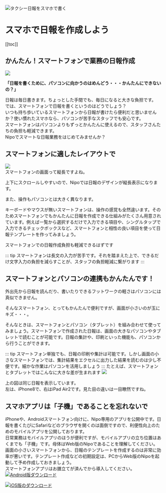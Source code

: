 ![タクシー日報をスマホで書く](./idea/icatch4.png)
# スマホで日報を作成しよう
[[toc]]
## かんたん！スマートフォンで業務の日報作成

![](./idea/i14.png)  

**「日報を書くために、パソコンに向かうのはめんどう・・・かんたんにできないの？」**

日報は毎日書きます。ちょっとした手間でも、毎日になると大きな負担です。  
では、スマートフォンで日報を書くというのはどうでしょう？  
いつも持ち歩いているスマートフォンから日報が書けたら便利だと思いませんか？使い慣れたスマホなら、パソコンが苦手なスタッフでも安心です。  
スマートフォンはパソコンよりもずっとかんたんに使えるので、スタッフさんたちの負担も軽減できます。  
Nipoでスマートな日報業務をはじめてみませんか？

## スマートフォンに適したレイアウトで
![](./idea/i15.png)  
スマートフォンの画面って縦長ですよね。

上下にスクロールしやすいので、Nipoでは日報のデザインが縦長表示になります。

また、操作もパソコンとは大きく異なります。

キーボードやマウスが無いスマートフォンは、操作の感覚も全然違います。そのためスマートフォンでもかんたんに日報を作成できる仕組みがたくさん用意されています。例えば一覧から選択するだけで入力できる項目や、シングルタップで入力できるチェックボックスなど、スマートフォンと相性の良い項目を使って日報テンプレートを作ってみましょう。

スマートフォンでの日報作成負担も軽減できるはずです

::: tip
スマートフォンは長文の入力が苦手です。それを踏まえた上で、できるだけ文字入力の負担を減らすことが、スタッフの負担軽減に繋がります
:::
## スマートフォンとパソコンの連携もかんたんです！

外出先から日報を読んだり、書いたりできるフットワークの軽さはパソコンには真似できません。

そんなスマートフォン、とってもかんたんで便利ですが、画面が小さいのが玉にキズ・・・。

そんなときは、スマートフォンとパソコン（タブレット）を組み合わせて使ってみましょう。スマートフォンで作成された日報は、画面の大きなパソコンやタブレットで読むことが可能です。日報の集計や、印刷といった機能も、パソコンから行うことができます。

::: tip 
スマートフォン単独でも、日報の印刷や集計は可能です。しかし画面の小さなスマートフォンでは、集計結果をエクセルに出力した結果を読むのは少し不便です。細かな作業はパソコンを活用しましょう
:::
たとえば、スマートフォンとタブレットではこんなに大きな差が生まれます
![](./idea/i16.png)

上の図は同じ日報を表示しています。  
左は、iPhone8で、右はiPad Air2です。見た目の違いは一目瞭然ですね。

## スマホアプリは「子機」であることを忘れないで
iPhoneや、Androidスマートフォン向けに、Nipo専用のアプリを公開中です。日報を書くたびにSafariなどのブラウザを開くのは面倒ですので、利便性向上のためのモバイルアプリを公開しております。  
日常業務はモバイルアプリのほうが便利ですが、モバイルアプリの立ち位置はあくまでも「子機」です。母体はWeb版のNipoであることを理解してください。   
画面の小さいスマートフォンから、日報のテンプレートを作成するのは非常に効率が悪いです。テンプレート作成などの初期設定は、PCからWeb版のNipoを起動して予め作成しておきましょう。  
スマートフォンアプリはお膳立てが済んでから導入してください。  
[![Android版ダウンロード](../image/banner/b1.png)](https://play.google.com/store/apps/details?id=jp.sndbox.nipoapp)

[![iOS版のダウンロード](../image/banner/b2.png)](https://itunes.apple.com/us/app/nipo/id1385965600?l=ja&ls=1&mt=8)
